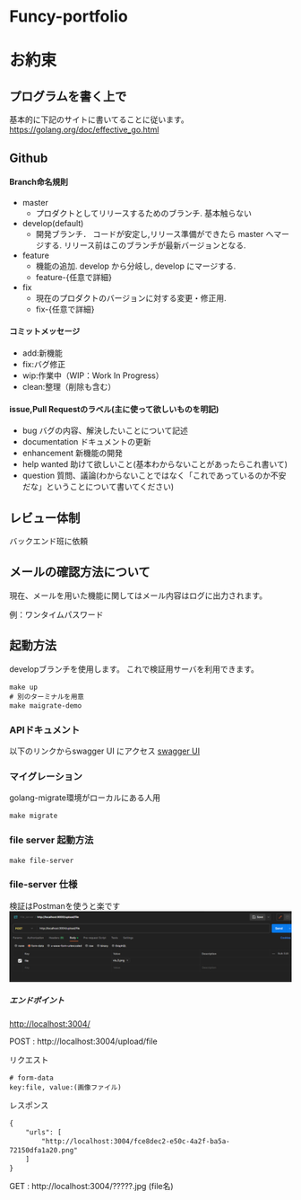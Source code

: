 # Funcy-portfolio
# お約束

## プログラムを書く上で
基本的に下記のサイトに書いてることに従います。  
https://golang.org/doc/effective_go.html

## Github
#### Branch命名規則
- master
    - プロダクトとしてリリースするためのブランチ. 基本触らない
- develop(default)
    - 開発ブランチ． コードが安定し,リリース準備ができたら master へマージする. リリース前はこのブランチが最新バージョンとなる.
- feature
    - 機能の追加. develop から分岐し, develop にマージする.
    - feature-{任意で詳細}
- fix
    - 現在のプロダクトのバージョンに対する変更・修正用.
    - fix-{任意で詳細}
#### コミットメッセージ
- add:新機能
- fix:バグ修正
- wip:作業中（WIP：Work In Progress）
- clean:整理（削除も含む）

#### issue,Pull Requestのラベル(主に使って欲しいものを明記)
- bug バグの内容、解決したいことについて記述
- documentation ドキュメントの更新
- enhancement 新機能の開発
- help wanted 助けて欲しいこと(基本わからないことがあったらこれ書いて)
- question 質問、議論(わからないことではなく「これであっているのか不安だな」ということについて書いてください)
## レビュー体制
バックエンド班に依頼

## メールの確認方法について
現在、メールを用いた機能に関してはメール内容はログに出力されます。

例：ワンタイムパスワード

## 起動方法
developブランチを使用します。
これで検証用サーバを利用できます。
```
make up
# 別のターミナルを用意
make maigrate-demo
```
### APIドキュメント
以下のリンクからswagger UI にアクセス
[swagger UI](http://localhost:8002/)


### マイグレーション
golang-migrate環境がローカルにある人用
```
make migrate
```
### file server 起動方法
```
make file-server
```
### file-server 仕様
検証はPostmanを使うと楽です
![img.png](image/postman_file_server.png)

##### エンドポイント
[http://localhost:3004/](http://localhost:3004/)

POST : http://localhost:3004/upload/file

リクエスト
```
# form-data
key:file, value:(画像ファイル)
```
レスポンス
```
{
    "urls": [
        "http://localhost:3004/fce8dec2-e50c-4a2f-ba5a-72150dfa1a20.png"
    ]
}
```

GET : http://localhost:3004/?????.jpg (file名)